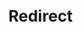 ﻿---
layout: src/layouts/Redirect.astro
title: Redirect
redirect: /docs/deployments/java
pubDate:  2023-01-01
navSearch: false
navSitemap: false
navMenu: false
---
